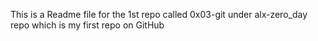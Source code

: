 This is a Readme file for the 1st repo called 0x03-git under alx-zero_day repo which is my first repo on GitHub
